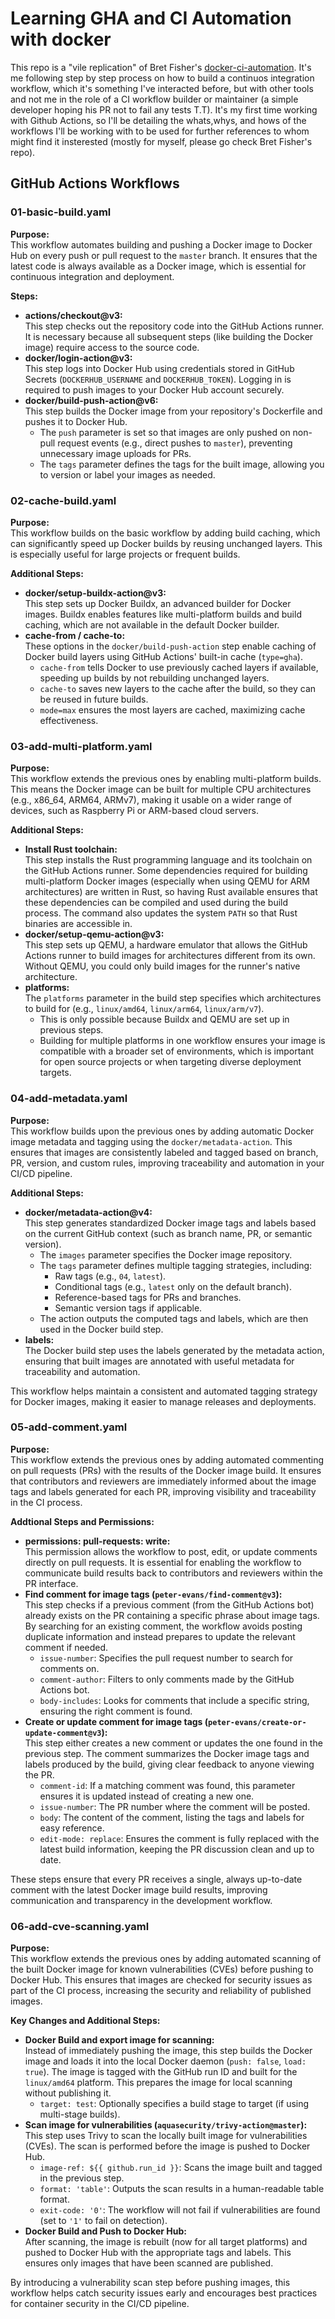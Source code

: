 # Learning GHA and CI Automation with docker

This repo is a "vile replication" of Bret Fisher's [docker-ci-automation](https://github.com/BretFisher/docker-ci-automation). It's me following step by step process on how to build a continuos integration workflow, which it's something I've interacted before, but with other tools and not me in the role of a CI workflow builder or maintainer (a simple developer hoping his PR not to fail any tests T.T). It's my first time working with Github Actions, so I'll be detailing the whats,whys, and hows of the workflows I'll be working with to be used for further references to whom might find it insterested (mostly for myself, please go check Bret Fisher's repo).

## GitHub Actions Workflows

### 01-basic-build.yaml

**Purpose:**  
This workflow automates building and pushing a Docker image to Docker Hub on every push or pull request to the `master` branch. It ensures that the latest code is always available as a Docker image, which is essential for continuous integration and deployment.

**Steps:**
- **actions/checkout@v3:**  
  This step checks out the repository code into the GitHub Actions runner. It is necessary because all subsequent steps (like building the Docker image) require access to the source code.
- **docker/login-action@v3:**  
  This step logs into Docker Hub using credentials stored in GitHub Secrets (`DOCKERHUB_USERNAME` and `DOCKERHUB_TOKEN`). Logging in is required to push images to your Docker Hub account securely.
- **docker/build-push-action@v6:**  
  This step builds the Docker image from your repository's Dockerfile and pushes it to Docker Hub.  
  - The `push` parameter is set so that images are only pushed on non-pull request events (e.g., direct pushes to `master`), preventing unnecessary image uploads for PRs.
  - The `tags` parameter defines the tags for the built image, allowing you to version or label your images as needed.

### 02-cache-build.yaml

**Purpose:**  
This workflow builds on the basic workflow by adding build caching, which can significantly speed up Docker builds by reusing unchanged layers. This is especially useful for large projects or frequent builds.

**Additional Steps:**
- **docker/setup-buildx-action@v3:**  
  This step sets up Docker Buildx, an advanced builder for Docker images. Buildx enables features like multi-platform builds and build caching, which are not available in the default Docker builder.
- **cache-from / cache-to:**  
  These options in the `docker/build-push-action` step enable caching of Docker build layers using GitHub Actions' built-in cache (`type=gha`).  
  - `cache-from` tells Docker to use previously cached layers if available, speeding up builds by not rebuilding unchanged layers.
  - `cache-to` saves new layers to the cache after the build, so they can be reused in future builds.
  - `mode=max` ensures the most layers are cached, maximizing cache effectiveness.

### 03-add-multi-platform.yaml

**Purpose:**  
This workflow extends the previous ones by enabling multi-platform builds. This means the Docker image can be built for multiple CPU architectures (e.g., x86_64, ARM64, ARMv7), making it usable on a wider range of devices, such as Raspberry Pi or ARM-based cloud servers.

**Additional Steps:**
- **Install Rust toolchain:**  
  This step installs the Rust programming language and its toolchain on the GitHub Actions runner. Some dependencies required for building multi-platform Docker images (especially when using QEMU for ARM architectures) are written in Rust, so having Rust available ensures that these dependencies can be compiled and used during the build process. The command also updates the system `PATH` so that Rust binaries are accessible in.
- **docker/setup-qemu-action@v3:**  
  This step sets up QEMU, a hardware emulator that allows the GitHub Actions runner to build images for architectures different from its own. Without QEMU, you could only build images for the runner's native architecture.
- **platforms:**  
  The `platforms` parameter in the build step specifies which architectures to build for (e.g., `linux/amd64`, `linux/arm64`, `linux/arm/v7`).  
  - This is only possible because Buildx and QEMU are set up in previous steps.
  - Building for multiple platforms in one workflow ensures your image is compatible with a broader set of environments, which is important for open source projects or when targeting diverse deployment targets.

### 04-add-metadata.yaml

**Purpose:**  
This workflow builds upon the previous ones by adding automatic Docker image metadata and tagging using the `docker/metadata-action`. This ensures that images are consistently labeled and tagged based on branch, PR, version, and custom rules, improving traceability and automation in your CI/CD pipeline.

**Additional Steps:**
- **docker/metadata-action@v4:**  
  This step generates standardized Docker image tags and labels based on the current GitHub context (such as branch name, PR, or semantic version).  
  - The `images` parameter specifies the Docker image repository.
  - The `tags` parameter defines multiple tagging strategies, including:
    - Raw tags (e.g., `04`, `latest`).
    - Conditional tags (e.g., `latest` only on the default branch).
    - Reference-based tags for PRs and branches.
    - Semantic version tags if applicable.
  - The action outputs the computed tags and labels, which are then used in the Docker build step.
- **labels:**  
  The Docker build step uses the labels generated by the metadata action, ensuring that built images are annotated with useful metadata for traceability and automation.  

This workflow helps maintain a consistent and automated tagging strategy for Docker images, making it easier to manage releases and deployments.

### 05-add-comment.yaml

**Purpose:**  
This workflow extends the previous ones by adding automated commenting on pull requests (PRs) with the results of the Docker image build. It ensures that contributors and reviewers are immediately informed about the image tags and labels generated for each PR, improving visibility and traceability in the CI process.

**Addtional Steps and Permissions:**
- **permissions: pull-requests: write:**  
  This permission allows the workflow to post, edit, or update comments directly on pull requests. It is essential for enabling the workflow to communicate build results back to contributors and reviewers within the PR interface.
- **Find comment for image tags (`peter-evans/find-comment@v3`):**  
  This step checks if a previous comment (from the GitHub Actions bot) already exists on the PR containing a specific phrase about image tags. By searching for an existing comment, the workflow avoids posting duplicate information and instead prepares to update the relevant comment if needed.
  - `issue-number`: Specifies the pull request number to search for comments on.
  - `comment-author`: Filters to only comments made by the GitHub Actions bot.
  - `body-includes`: Looks for comments that include a specific string, ensuring the right comment is found.
- **Create or update comment for image tags (`peter-evans/create-or-update-comment@v3`):**  
  This step either creates a new comment or updates the one found in the previous step. The comment summarizes the Docker image tags and labels produced by the build, giving clear feedback to anyone viewing the PR.
  - `comment-id`: If a matching comment was found, this parameter ensures it is updated instead of creating a new one.
  - `issue-number`: The PR number where the comment will be posted.
  - `body`: The content of the comment, listing the tags and labels for easy reference.
  - `edit-mode: replace`: Ensures the comment is fully replaced with the latest build information, keeping the PR discussion clean and up to date.

These steps ensure that every PR receives a single, always up-to-date comment with the latest Docker image build results, improving communication and transparency in the development workflow.

### 06-add-cve-scanning.yaml

**Purpose:**  
This workflow extends the previous ones by adding automated scanning of the built Docker image for known vulnerabilities (CVEs) before pushing to Docker Hub. This ensures that images are checked for security issues as part of the CI process, increasing the security and reliability of published images.

**Key Changes and Additional Steps:**
- **Docker Build and export image for scanning:**  
  Instead of immediately pushing the image, this step builds the Docker image and loads it into the local Docker daemon (`push: false`, `load: true`). The image is tagged with the GitHub run ID and built for the `linux/amd64` platform. This prepares the image for local scanning without publishing it.
  - `target: test`: Optionally specifies a build stage to target (if using multi-stage builds).
- **Scan image for vulnerabilities (`aquasecurity/trivy-action@master`):**  
  This step uses Trivy to scan the locally built image for vulnerabilities (CVEs). The scan is performed before the image is pushed to Docker Hub.
  - `image-ref: ${{ github.run_id }}`: Scans the image built and tagged in the previous step.
  - `format: 'table'`: Outputs the scan results in a human-readable table format.
  - `exit-code: '0'`: The workflow will not fail if vulnerabilities are found (set to `'1'` to fail on detection).
- **Docker Build and Push to Docker Hub:**  
  After scanning, the image is rebuilt (now for all target platforms) and pushed to Docker Hub with the appropriate tags and labels. This ensures only images that have been scanned are published.

By introducing a vulnerability scan step before pushing images, this workflow helps catch security issues early and encourages best practices for container security in the CI/CD pipeline.